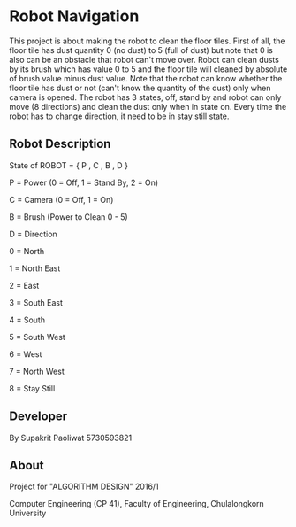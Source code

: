 # Robot Navigation

This project is about making the robot to clean the floor tiles. First of all, the floor tile has dust quantity 0 (no dust) to 5 (full of dust) but note that 0 is also can be an obstacle that robot can't move over. Robot can clean dusts by its brush which has value 0 to 5 and the floor tile will cleaned by absolute of brush value minus dust value. Note that the robot can know whether the floor tile has dust or not (can't know the quantity of the dust) only when camera is opened. The robot has 3 states, off, stand by and robot can only move (8 directions) and clean the dust only when in state on. Every time the robot has to change direction, it need to be in stay still state.

## Robot Description

State of ROBOT = { P , C , B , D }
    
P = Power (0 = Off, 1 = Stand By, 2 = On)

C = Camera (0 = Off, 1 = On)

B = Brush (Power to Clean 0 - 5)

D = Direction 
   
0 = North

1 = North East

2 = East

3 = South East

4 = South

5 = South West

6 = West

7 = North West

8 = Stay Still

## Developer

By Supakrit Paoliwat 5730593821                               

## About

Project for "ALGORITHM DESIGN" 2016/1

Computer Engineering (CP 41), Faculty of Engineering, Chulalongkorn University


                
                
